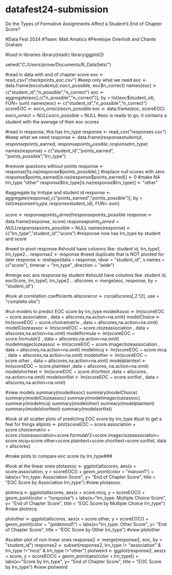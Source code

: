 # datafest24-submission
Do the Types of Formative Assignments Affect a Student’s End of Chapter Score?

#Data Fest 2024
#Team: Matt Amatics
#Penelope Overholt and Chante Graham

#load in libraries
library(readr)
library(ggplot2)

setwd("C:/Users/prove/Documents/R_DataSets/")

#read in data with end of chapter score
eoc <- read_csv("checkpoints_eoc.csv")
#keep only what we need
eoc <- data.frame(eoc$student_id, eoc$n_possible, eoc$n_correct)
names(eoc) <- c("student_id","n_possible","n_correct")
eoc <- aggregate(eoc[,c("n_possible","n_correct")],
 by = list(eoc$student_id), FUN= sum)
names(eoc) <- c("student_id","n_possible","n_correct")
scoreEOC <- eoc$n_correct/eoc$n_possible
eoc <- data.frame(eoc, scoreEOC)
eoc$n_correct = NULL
eoc$n_possible = NULL
#eoc is ready to go, it contains a student with the average of their eoc scores

#read in response, this has lrn_type
response <- read_csv("responses.csv")
#keep what we need
response <- data.frame(response$student_id, response$points_earned,
 response$points_possible, response$lrn_type)
names(response) = c("student_id","points_earned",
 "points_possible","lrn_type")

 #remove questions without points
response <- response[!is.na(response$points_possible),]
#replace null scores with zero
response$points_earned[is.na(response$points_earned)] <- 0
#make NA lrn_type "other"
response$lrn_type[is.na(response$lrn_type)] <- "other"

#aggregate by lrntype and student id
response <- aggregate(response[,c("points_earned","points_possible")],
 by = list(response$lrn_type,response$student_id), FUN= sum)

 score <- response$points_earned/response$points_possible
response <- data.frame(response, score)
response$points_earned = NULL
response$points_possible = NULL
names(response) <- c("lrn_type","student_id","score")
#response now has lrn_type by student and score

#need to pivot response
#should have columns like: student id, lrn_type1, lrn_type2...
response2 <- response #need duplicate that is NOT pivoted for later
response <- reshape(data = response,
 idvar = "student_id",
 v.names = c("score"),
 timevar = "lrn_type",
 direction = "wide")

 #merge eoc ans response by student
#should have columns like: student id, eocScore, lrn_type1, lrn_type2...
allscores <- merge(eoc, response, by = "student_id")

#look at correlation coefficients
allscorecor <- cor(allscores[,2:12], use = "complete.obs")

#run models to predict EOC score by lrn_type
modelAssoc <- lm(scoreEOC ~ score.association , data = allscores,na.action=na.omit)
modelChoice <- lm(scoreEOC ~ score.choicematrix , data = allscores,na.action=na.omit)
modelClozeassoc <- lm(scoreEOC ~ score.clozeassociation , data = allscores,na.action=na.omit)
modelformula <- lm(scoreEOC ~ score.formulaV2 , data = allscores,na.action=na.omit)
modelimageclozeassoc <- lm(scoreEOC ~ score.imageclozeassociation , data =
allscores,na.action=na.omit)
modelmcq <- lm(scoreEOC ~ score.mcq , data = allscores,na.action=na.omit)
modelother <- lm(scoreEOC ~ score.other , data = allscores,na.action=na.omit)
modelplaintext <- lm(scoreEOC ~ score.plaintext ,data = allscores, na.action=na.omit)
modelshorttext <- lm(scoreEOC ~ score.shorttext ,data = allscores, na.action=na.omit)
modelsortlist <- lm(scoreEOC ~ score.sortlist , data = allscores,na.action=na.omit)

#view models
summary(modelAssoc)
summary(modelChoice)
summary(modelClozeassoc)
summary(modelimageclozeassoc)
summary(modelmcq)
summary(modelother)
summary(modelplaintext)
summary(modelshorttext)
summary(modelsortlist)

#look at all scatter plots of predicting EOC score by lrn_type
#just to get a feel for things
allplots <- plot(scoreEOC ~ score.association + score.choicematrix +
 score.clozeassociation+score.formulaV2+score.imageclozeassociation+
 score.mcq+score.other+score.plaintext+score.shorttext+score.sortlist,
 data = allscores)

 #make plots to compare eoc score by lrn_type###

 #look at the linear ones
plotassoc <- ggplot(allscores, aes(x = score.association, y = scoreEOC)) +
 geom_point(color = "maroon1") +
 labs(x="lrn_type: Association Score", y= "End of Chapter Score",
 title = "EOC Score by Association lrn_type")
#view
plotassoc

plotmcq <- ggplot(allscores, aes(x = score.mcq, y = scoreEOC)) +
 geom_point(color = "turquoise") +
 labs(x="lrn_type: Multiple Choice Score", y= "End of Chapter Score",
 title = "EOC Score by Multiple Choice lrn_type")
#view
plotmcq

plotother <- ggplot(allscores, aes(x = score.other, y = scoreEOC)) +
 geom_point(color = "goldenrod1") +
 labs(x="lrn_type: Other Score", y= "End of Chapter Score",
 title = "EOC Score by Other lrn_type")
#view
plotother

#scatter plot of non linear ones
response2 <- merge(response2, eoc, by = "student_id")
response2 <- subset(response2, lrn_type != "association" &
 lrn_type !="mcq" & lrn_type !="other")
plotweird <- ggplot(response2, aes(x = score,
 y = scoreEOC)) +
 geom_point(aes(color = lrn_type)) +
 labs(x="Score by lrn_type", y= "End of Chapter Score",
 title = "EOC Score by lrn_type")
#view
plotweird
